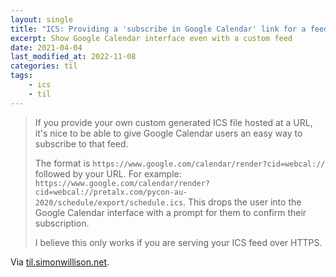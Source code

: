 ```yaml
---
layout: single
title: "ICS: Providing a 'subscribe in Google Calendar' link for a feed"
excerpt: Show Google Calendar interface even with a custom feed
date: 2021-04-04
last_modified_at: 2022-11-08
categories: til
tags:
    - ics
    - til
---
```


> If you provide your own custom generated ICS file hosted at a URL,
> it's nice to be able to give Google Calendar users an easy way to subscribe to that feed.
>
> The format is `https://www.google.com/calendar/render?cid=webcal://` followed by your URL. For example:
> `https://www.google.com/calendar/render?cid=webcal://pretalx.com/pycon-au-2020/schedule/export/schedule.ics`.
> This drops the user into the Google Calendar interface with a prompt for them to confirm their subscription.
>
> I believe this only works if you are serving your ICS feed over HTTPS.

Via [til.simonwillison.net](https://github.com/simonw/til/blob/main/ics/google-calendar-ics-subscribe-link.md).

